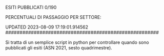 ESITI PUBBLICATI 0/190 

PERCENTUALI DI PASSAGGIO PER SETTORE:

UPDATED 2023-08-09 17:19:01.914562
###################################################### 

Si tratta di un semplice script in python per controllare quando sono pubblicati gli esiti (ASN 2021, sesto quadrimestre).

